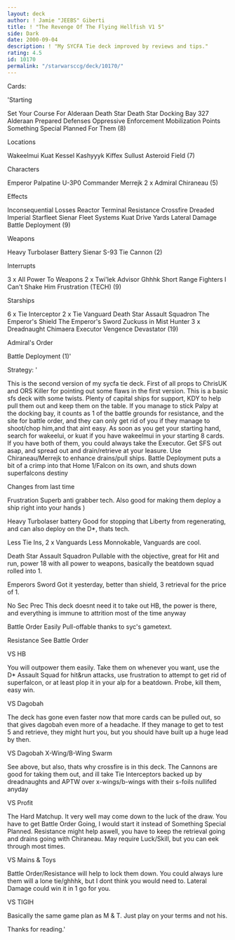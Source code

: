 ```yaml
---
layout: deck
author: ! Jamie "JEEBS" Giberti
title: ! "The Revenge Of The Flying Hellfish V1 5"
side: Dark
date: 2000-09-04
description: ! "My SYCFA Tie deck improved by reviews and tips."
rating: 4.5
id: 10170
permalink: "/starwarsccg/deck/10170/"
---
```

Cards: 

'Starting

Set Your Course For Alderaan
Death Star
Death Star Docking Bay 327
Alderaan
Prepared Defenses
Oppressive Enforcement
Mobilization Points
Something Special Planned For Them (8)

Locations

Wakeelmui
Kuat
Kessel
Kashyyyk
Kiffex
Sullust
Asteroid Field (7)

Characters

Emperor Palpatine
U-3P0
Commander Merrejk
2 x Admiral Chiraneau (5)

Effects

Inconsequential Losses
Reactor Terminal
Resistance
Crossfire
Dreaded Imperial Starfleet
Sienar Fleet Systems
Kuat Drive Yards
Lateral Damage
Battle Deployment (9)

Weapons

Heavy Turbolaser Battery
Sienar S-93 Tie Cannon (2)

Interrupts

3 x All Power To Weapons
2 x Twi'lek Advisor
Ghhhk
Short Range Fighters
I Can't Shake Him
Frustration (TECH) (9)

Starships

6 x Tie Interceptor
2 x Tie Vanguard
Death Star Assault Squadron
The Emperor's Shield
The Emperor's Sword
Zuckuss in Mist Hunter
3 x Dreadnaught
Chimaera
Executor
Vengence
Devastator (19)

Admiral's Order

Battle Deployment (1)'

Strategy: '

This is the second version of my sycfa tie deck. First of all props to ChrisUK and ORS Killer for pointing out some flaws in the first version.
This is a basic sfs deck with some twists. Plenty of capital ships for support, KDY to help pull them out and keep them on the table. If you manage to stick Palpy at the docking bay, it counts as 1 of the battle grounds for resistance, and the site for battle order, and they can only get rid of you if they manage to shoot/chop him,and that aint easy.
As soon as you get your starting hand, search for wakeelui, or kuat if you have wakeelmui in your starting 8 cards. If you have both of them, you could always take the Executor. Get SFS out asap, and spread out and drain/retrieve at your leasure.
Use Chiraneau/Merrejk to enhance drains/pull ships.
Battle Deployment puts a bit of a crimp into that Home 1/Falcon on its own, and shuts down superfalcons destiny

Changes from last time

Frustration Superb anti grabber tech. Also good for making them deploy a ship right into your hands )

Heavy Turbolaser battery Good for stopping that Liberty from regenerating, and can also deploy on the D*, thats tech.

Less Tie Ins, 2 x Vanguards Less Monnokable, Vanguards are cool.

Death Star Assault Squadron Pullable with the objective, great for Hit and run, power 18 with all power to weapons, basically the beatdown squad rolled into 1.

Emperors Sword Got it yesterday, better than shield, 3 retrieval for the price of 1.

No Sec Prec This deck doesnt need it to take out HB, the power is there, and everything is immune to attrition most of the time anyway

Battle Order Easily Pull-offable thanks to syc's gametext.

Resistance See Battle Order

VS HB

You will outpower them easily. Take them on whenever you want, use the D* Assault Squad for hit&run attacks, use frustration to attempt to get rid of superfalcon, or at least plop it in your alp for a beatdown. Probe, kill them, easy win.

VS Dagobah

The deck has gone even faster now that more cards can be pulled out, so that gives dagobah even more of a headache. If they manage to get to test 5 and retrieve, they might hurt you, but you should have built up a huge lead by then.

VS Dagobah X-Wing/B-Wing Swarm

See above, but also, thats why crossfire is in this deck. The Cannons are good for taking them out, and ill take Tie Interceptors backed up by dreadnaughts and APTW over x-wings/b-wings with their s-foils nullifed anyday

VS Profit

The Hard Matchup. It very well may come down to the luck of the draw. You have to get Battle Order Going, I would start it instead of Something Special Planned. Resistance might help aswell, you have to keep the retrieval going and drains going with Chiraneau. May require Luck/Skill, but you can eek through most times.

VS Mains & Toys

Battle Order/Resistance will help to lock them down. You could always lure them will a lone tie/ghhhk, but I dont think you would need to. Lateral Damage could win it in 1 go for you.

VS TIGIH

Basically the same game plan as M & T. Just play on your terms and not his.

Thanks for reading.'
